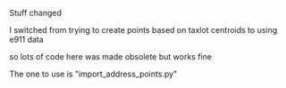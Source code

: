 Stuff changed

I switched from trying to create points based on taxlot centroids
to using e911 data

so lots of code here was made obsolete but works fine

The one to use is "import_address_points.py"


